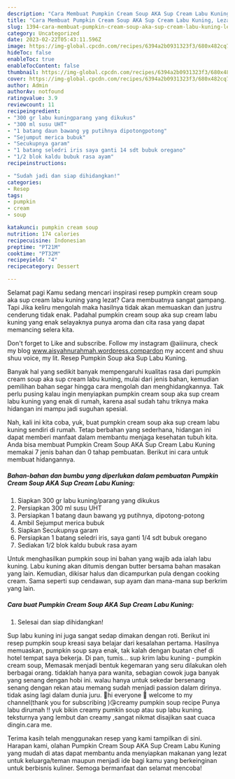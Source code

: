 ```yaml
---
description: "Cara Membuat Pumpkin Cream Soup AKA Sup Cream Labu Kuning, Lezat Sekali"
title: "Cara Membuat Pumpkin Cream Soup AKA Sup Cream Labu Kuning, Lezat Sekali"
slug: 1394-cara-membuat-pumpkin-cream-soup-aka-sup-cream-labu-kuning-lezat-sekali
category: Uncategorized
date: 2023-02-22T05:43:11.596Z
image: https://img-global.cpcdn.com/recipes/6394a2b0931323f3/680x482cq70/pumpkin-cream-soup-aka-sup-cream-labu-kuning-foto-resep-utama.jpg
hideToc: false
enableToc: true
enableTocContent: false
thumbnail: https://img-global.cpcdn.com/recipes/6394a2b0931323f3/680x482cq70/pumpkin-cream-soup-aka-sup-cream-labu-kuning-foto-resep-utama.jpg
cover: https://img-global.cpcdn.com/recipes/6394a2b0931323f3/680x482cq70/pumpkin-cream-soup-aka-sup-cream-labu-kuning-foto-resep-utama.jpg
author: Admin
authorAv: notfound
ratingvalue: 3.9
reviewcount: 11
recipeingredient:
- "300 gr labu kuningparang yang dikukus"
- "300 ml susu UHT"
- "1 batang daun bawang yg putihnya dipotongpotong"
- "Sejumput merica bubuk"
- "Secukupnya garam"
- "1 batang seledri iris saya ganti 14 sdt bubuk oregano"
- "1/2 blok kaldu bubuk rasa ayam"
recipeinstructions:

- "Sudah jadi dan siap dihidangkan!"
categories:
- Resep
tags:
- pumpkin
- cream
- soup

katakunci: pumpkin cream soup 
nutrition: 174 calories
recipecuisine: Indonesian
preptime: "PT21M"
cooktime: "PT32M"
recipeyield: "4"
recipecategory: Dessert

---
```



Selamat pagi Kamu sedang mencari inspirasi resep pumpkin cream soup aka sup cream labu kuning yang lezat? Cara membuatnya sangat gampang. Tapi Jika keliru mengolah maka hasilnya tidak akan memuaskan dan justru cenderung tidak enak. Padahal pumpkin cream soup aka sup cream labu kuning yang enak selayaknya punya aroma dan cita rasa yang dapat memancing selera kita.


Don&#39;t forget to Like and subscribe. Follow my instagram @aiiinura, check my blog www.aisyahnurahmah.wordpress.compardon my accent and shuu shuu voice, my lit. Resep Pumpkin Soup aka Sup Labu Kuning.

Banyak hal yang sedikit banyak mempengaruhi kualitas rasa dari pumpkin cream soup aka sup cream labu kuning, mulai dari jenis bahan, kemudian pemilihan bahan segar hingga cara mengolah dan menghidangkannya. Tak perlu pusing kalau ingin menyiapkan pumpkin cream soup aka sup cream labu kuning yang enak di rumah, karena asal sudah tahu triknya maka hidangan ini mampu jadi suguhan spesial.


Nah, kali ini kita coba, yuk, buat pumpkin cream soup aka sup cream labu kuning sendiri di rumah. Tetap berbahan yang sederhana, hidangan ini dapat memberi manfaat dalam membantu menjaga kesehatan tubuh kita. Anda bisa membuat Pumpkin Cream Soup AKA Sup Cream Labu Kuning memakai 7 jenis bahan dan 0 tahap pembuatan. Berikut ini cara untuk membuat hidangannya.

<!--inarticleads1-->

##### Bahan-bahan dan bumbu yang diperlukan dalam pembuatan Pumpkin Cream Soup AKA Sup Cream Labu Kuning:

1. Siapkan 300 gr labu kuning/parang yang dikukus
1. Persiapkan 300 ml susu UHT
1. Persiapkan 1 batang daun bawang yg putihnya, dipotong-potong
1. Ambil Sejumput merica bubuk
1. Siapkan Secukupnya garam
1. Persiapkan 1 batang seledri iris, saya ganti 1/4 sdt bubuk oregano
1. Sediakan 1/2 blok kaldu bubuk rasa ayam


Untuk menghasilkan pumpkin soup ini bahan yang wajib ada ialah labu kuning. Labu kuning akan ditumis dengan butter bersama bahan masakan yang lain. Kemudian, dikisar halus dan dicampurkan pula dengan cooking cream. Sama seperti sup cendawan, sup ayam dan mana-mana sup berkrim yang lain. 

<!--inarticleads2-->

##### Cara buat Pumpkin Cream Soup AKA Sup Cream Labu Kuning:


1. Selesai dan siap dihidangkan!

Sup labu kuning ini juga sangat sedap dimakan dengan roti. Berikut ini resep pumpkin soup kreasi saya belajar dari kesalahan pertama. Hasilnya memuaskan, pumpkin soup saya enak, tak kalah dengan buatan chef di hotel tempat saya bekerja. Di pan, tumis… sup krim labu kuning - pumpkin cream soup, Memasak menjadi bentuk kegemaran yang seru dilakukan oleh berbagai orang. tidaklah hanya para wanita, sebagian cowok juga banyak yang senang dengan hobi ini. walau hanya untuk sekedar bersenang senang dengan rekan atau memang sudah menjadi passion dalam dirinya. tidak asing lagi dalam dunia juru. 🌼hi everyone 🌼 welcome to my channel(thank you for subscribing )😘creamy pumpkin soup recipe Punya labu dirumah !! yuk bikin creamy pumkin soup atau sup labu kuning. teksturnya yang lembut dan creamy ,sangat nikmat disajikan saat cuaca dingin.cara me. 

Terima kasih telah menggunakan resep yang kami tampilkan di sini. Harapan kami, olahan Pumpkin Cream Soup AKA Sup Cream Labu Kuning yang mudah di atas dapat membantu anda menyiapkan makanan yang lezat untuk keluarga/teman maupun menjadi ide bagi kamu yang berkeinginan untuk berbisnis kuliner. Semoga bermanfaat dan selamat mencoba!
